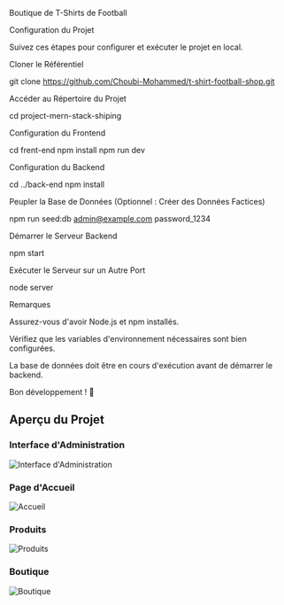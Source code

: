 Boutique de T-Shirts de Football

Configuration du Projet

Suivez ces étapes pour configurer et exécuter le projet en local.

Cloner le Référentiel

git clone https://github.com/Choubi-Mohammed/t-shirt-football-shop.git

Accéder au Répertoire du Projet

cd project-mern-stack-shiping

Configuration du Frontend

cd frent-end
npm install
npm run dev

Configuration du Backend

cd ../back-end
npm install

Peupler la Base de Données (Optionnel : Créer des Données Factices)

npm run seed:db admin@example.com password_1234

Démarrer le Serveur Backend

npm start

Exécuter le Serveur sur un Autre Port

node server

Remarques

Assurez-vous d'avoir Node.js et npm installés.

Vérifiez que les variables d'environnement nécessaires sont bien configurées.

La base de données doit être en cours d'exécution avant de démarrer le backend.

Bon développement ! 🚀

## Aperçu du Projet



### Interface d'Administration

![Interface d'Administration](dash-admin-img)



### Page d'Accueil

![Accueil](home-img)



### Produits

![Produits](product-img)



### Boutique

![Boutique](shop-img)

